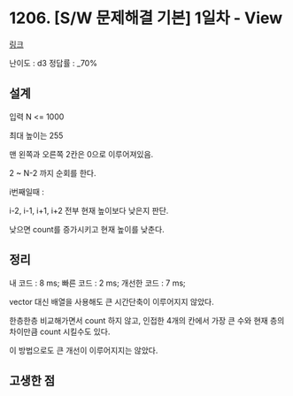 # 1206. [S/W 문제해결 기본] 1일차 - View

[링크](https://swexpertacademy.com/main/code/problem/problemDetail.do?contestProbId=AV134DPqAA8CFAYh&categoryId=AV134DPqAA8CFAYh&categoryType=CODE)

난이도 : d3
정답률 : \_70%

## 설계

입력 N <= 1000

최대 높이는 255

맨 왼쪽과 오른쪽 2칸은 0으로 이루어져있음.

2 ~ N-2 까지 순회를 한다.

i번째일때 :

i-2, i-1, i+1, i+2 전부 현재 높이보다 낮은지 판단.

낮으면 count를 증가시키고 현재 높이를 낮춘다.

## 정리

내 코드 : 8 ms;
빠른 코드 : 2 ms;
개선한 코드 : 7 ms;

vector 대신 배열을 사용해도 큰 시간단축이 이루어지지 않았다.

한층한층 비교해가면서 count 하지 않고, 인접한 4개의 칸에서 가장 큰 수와 현재 층의 차이만큼 count 시킬수도 있다.

이 방법으로도 큰 개선이 이루어지지는 않았다.

## 고생한 점
